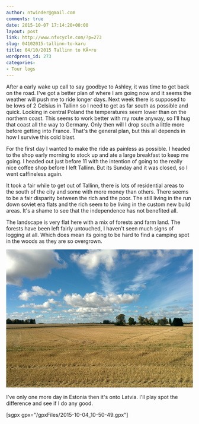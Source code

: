 ```yaml
---
author: ntwinder@gmail.com
comments: true
date: 2015-10-07 17:14:20+00:00
layout: post
link: http://www.nfxcycle.com/?p=273
slug: 04102015-tallinn-to-karu
title: 04/10/2015 Tallinn to KÃ¤ru
wordpress_id: 273
categories:
- Tour logs
---
```


After a early wake up call to say goodbye to Ashley, it was time to get back on the road. I've got a better plan of where I am going now and it seems the weather will push me to ride longer days. Next week there is supposed to be lows of 2 Celsius in Tallinn so I need to get as far south as possible and quick. Looking in central Poland the temperatures seem lower than on the northern coast. This seems to work better with my route anyway, so I'll hug that coast all the way to Germany. Only then will I drop south a little more before getting into France. That's the general plan, but this all depends in how I survive this cold blast. 

For the first day I wanted to make the ride as painless as possible. I headed to the shop early morning to stock up and ate a large breakfast to keep me going. I headed out just before 11 with the intention of going to the really nice coffee shop before I left Tallinn. But its Sunday and it was closed, so I went caffineless again. 

It took a fair while to get out of Tallinn, there is lots of residential areas to the south of the city and some with more money than others. There seems to be a fair disparity between the rich and the poor. The still living in the run down soviet era flats and the rich seem to be living in the custom new build areas. It's a shame to see that the independence has not benefited all. 

The landscape is very flat here with a mix of forests and farm land. The forests have been left fairly untouched, I haven't seen much signs of logging at all. Which does mean its going to be hard to find a camping spot in the woods as they are so overgrown. 

[![image](/assets/images/1068.jpg)](/assets/images/1068.jpg)



I've only one more day in Estonia then it's onto Latvia. I'll play spot the difference and see if I do any good.

[sgpx gpx="/gpxFiles/2015-10-04_10-50-49.gpx"]
